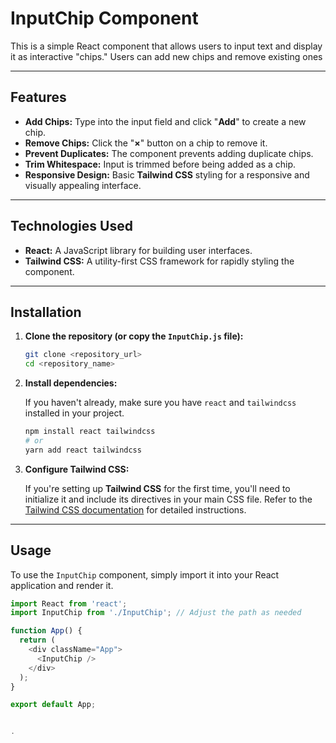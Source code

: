 # InputChip Component

This is a simple React component that allows users to input text and display it as interactive "chips." Users can add new chips and remove existing ones

---
## Features
* **Add Chips:** Type into the input field and click "**Add**" to create a new chip.
* **Remove Chips:** Click the "**×**" button on a chip to remove it.
* **Prevent Duplicates:** The component prevents adding duplicate chips.
* **Trim Whitespace:** Input is trimmed before being added as a chip.
* **Responsive Design:** Basic **Tailwind CSS** styling for a responsive and visually appealing interface.

---

## Technologies Used

* **React:** A JavaScript library for building user interfaces.
* **Tailwind CSS:** A utility-first CSS framework for rapidly styling the component.

---


## Installation

1.  **Clone the repository (or copy the `InputChip.js` file):**

    ```bash
    git clone <repository_url>
    cd <repository_name>
    ```


2.  **Install dependencies:**

    If you haven't already, make sure you have `react` and `tailwindcss` installed in your project.

    ```bash
    npm install react tailwindcss
    # or
    yarn add react tailwindcss
    ```

3.  **Configure Tailwind CSS:**

    If you're setting up **Tailwind CSS** for the first time, you'll need to initialize it and include its directives in your main CSS file. Refer to the [Tailwind CSS documentation](https://tailwindcss.com/docs/installation) for detailed instructions.

---


## Usage

To use the `InputChip` component, simply import it into your React application and render it.


```javascript
import React from 'react';
import InputChip from './InputChip'; // Adjust the path as needed

function App() {
  return (
    <div className="App">
      <InputChip />
    </div>
  );
}

export default App;


.
